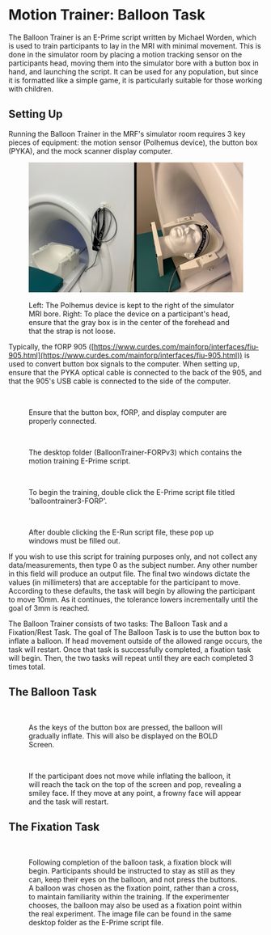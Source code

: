 # Motion Trainer: Balloon Task

The Balloon Trainer is an E-Prime script written by Michael Worden, which is used to train participants to lay in the MRI with minimal movement. This is done in the simulator room by placing a motion tracking sensor on the participants head, moving them into the simulator bore with a button box in hand, and launching the script. It can be used for any population, but since it is formatted like a simple game, it is particularly suitable for those working with children.&#x20;

## Setting Up

Running the Balloon Trainer in the MRF's simulator room requires 3 key pieces of equipment: the motion sensor (Polhemus device), the button box (PYKA), and the mock scanner display computer. &#x20;

<figure><img src="../../.gitbook/assets/setup.png" alt=""><figcaption><p>Left: The Polhemus device is kept to the right of the simulator MRI bore. Right: To place the device on a participant's head, ensure that the gray box is in the center of the forehead and that the strap is not loose. </p></figcaption></figure>

Typically, the fORP 905 ([https://www.curdes.com/mainforp/interfaces/fiu-905.html](https://www.curdes.com/mainforp/interfaces/fiu-905.html)) is used to convert button box signals to the computer. When setting up, ensure that the PYKA optical cable is connected to the back of the 905, and that the 905's USB cable is connected to the side of the computer.&#x20;

<figure><img src="../../.gitbook/assets/Screenshot 2024-07-19 at 4.12.10 PM.png" alt=""><figcaption><p>Ensure that the button box, fORP, and display computer are properly connected. </p></figcaption></figure>

<figure><img src="../../.gitbook/assets/Screenshot 2024-07-19 at 4.34.41 PM.png" alt=""><figcaption><p>The desktop folder (BalloonTrainer-FORPv3) which contains the motion training E-Prime script.</p></figcaption></figure>

<figure><img src="../../.gitbook/assets/Screenshot 2024-07-19 at 4.32.09 PM.png" alt=""><figcaption><p>To begin the training, double click the E-Prime script file titled 'balloontrainer3-FORP'.</p></figcaption></figure>

<figure><img src="../../.gitbook/assets/Screenshot 2024-07-19 at 1.17.27 PM.png" alt=""><figcaption><p>After double clicking the E-Run script file, these pop up windows must be filled out. </p></figcaption></figure>

If you wish to use this script for training purposes only, and not collect any data/measurements, then type 0 as the subject number. Any other number in this field will produce an output file. The final two windows dictate the values (in millimeters) that are acceptable for the participant to move. According to these defaults, the task will begin by allowing the participant to move 10mm. As it continues, the tolerance lowers incrementally until the goal of 3mm is reached.&#x20;

The Balloon Trainer consists of two tasks: The Balloon Task and a Fixation/Rest Task. The goal of The Balloon Task is to use the button box to inflate a balloon. If head movement outside of the allowed range occurs, the task will restart. Once that task is successfully completed, a fixation task will begin. Then, the two tasks will repeat until they are each completed 3 times total.&#x20;

## The Balloon Task

<figure><img src="../../.gitbook/assets/Screenshot 2024-07-19 at 1.22.36 PM.png" alt=""><figcaption><p>As the keys of the button box are pressed, the balloon will gradually inflate. This will also be displayed on the BOLD Screen. </p></figcaption></figure>

<figure><img src="../../.gitbook/assets/Screenshot 2024-07-19 at 1.27.24 PM.png" alt=""><figcaption><p>If the participant does not move while inflating the balloon, it will reach the tack on the top of the screen and pop, revealing a smiley face. If they move at any point, a frowny face will appear and the task will restart. </p></figcaption></figure>



## The Fixation Task

<figure><img src="../../.gitbook/assets/Screenshot 2024-07-19 at 1.31.56 PM.png" alt=""><figcaption><p>Following completion of the balloon task, a fixation block will begin. Participants should be instructed to stay as still as they can, keep their eyes on the balloon, and not press the buttons. A balloon was chosen as the fixation point, rather than a cross, to maintain familiarity within the training. If the experimenter chooses, the balloon may also be used as a fixation point within the real experiment. The image file can be found in the same desktop folder as the E-Prime script file. </p></figcaption></figure>
